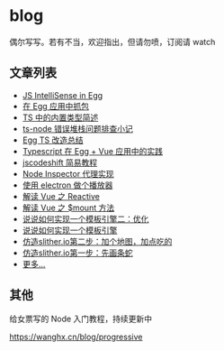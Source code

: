 # blog

偶尔写写。若有不当，欢迎指出，但请勿喷，订阅请 watch 

## 文章列表

- [JS IntelliSense in Egg](https://github.com/whxaxes/blog/issues/16)
- [在 Egg 应用中抓包](https://github.com/whxaxes/blog/issues/15)
- [TS 中的内置类型简述](https://github.com/whxaxes/blog/issues/14)
- [ts-node 错误堆栈问题排查小记](https://github.com/whxaxes/blog/issues/13)
- [Egg TS 改造总结](https://github.com/whxaxes/blog/issues/12)
- [Typescript 在 Egg + Vue 应用中的实践](https://github.com/whxaxes/blog/issues/11)
- [jscodeshift 简易教程](https://github.com/whxaxes/blog/issues/10)
- [Node Inspector 代理实现](https://github.com/whxaxes/blog/issues/9)
- [使用 electron 做个播放器](https://github.com/whxaxes/blog/issues/8)
- [解读 Vue 之 Reactive](https://github.com/whxaxes/blog/issues/7)
- [解读 Vue 之 $mount 方法](https://github.com/whxaxes/blog/issues/6)
- [说说如何实现一个模板引擎二：优化](https://github.com/whxaxes/blog/issues/5)
- [说说如何实现一个模板引擎](https://github.com/whxaxes/blog/issues/4)
- [仿造slither.io第二步：加个地图，加点吃的](https://github.com/whxaxes/blog/issues/2)
- [仿造slither.io第一步：先画条蛇](https://github.com/whxaxes/blog/issues/1)
- [更多...](http://www.cnblogs.com/axes/)

## 其他

给女票写的 Node 入门教程，持续更新中

https://wanghx.cn/blog/progressive 
